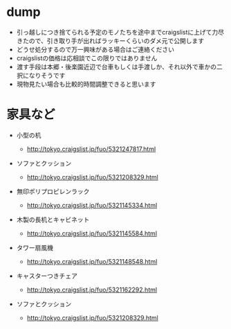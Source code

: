 # dump

- 引っ越しにつき捨てられる予定のモノたちを途中までcraigslistに上げて力尽きたので、引き取り手が出ればラッキーくらいのダメ元で公開します
- どうせ処分するので万一興味がある場合はご連絡ください
- craigslistの価格は応相談でこの限りではありません
- 渡す手段は本郷・後楽園近辺で台車もしくは手渡しか、それ以外で車かの二択になりそうです
- 現物見たい場合も比較的時間調整できると思います

# 家具など

- 小型の机
  - http://tokyo.craigslist.jp/fuo/5321247817.html

- ソファとクッション
  - http://tokyo.craigslist.jp/fuo/5321208329.html

- 無印ポリプロピレンラック
  - http://tokyo.craigslist.jp/fuo/5321145334.html

- 木製の長机とキャビネット
  - http://tokyo.craigslist.jp/fuo/5321145584.html

- タワー扇風機
  - http://tokyo.craigslist.jp/fuo/5321148548.html

- キャスターつきチェア
  - http://tokyo.craigslist.jp/fuo/5321162292.html

- ソファとクッション
  - http://tokyo.craigslist.jp/fuo/5321208329.html


